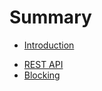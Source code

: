 # Summary

* [Introduction](README.md)
<!-- * [NonBlocking](./contents/NonBlocking.md) -->
<!-- * [서버의 기초](./contents/1.what-is-the-server.md) -->
* [REST API](./contents/2.REST-API.md)
* [Blocking](./contents/3.Blocking.md)


